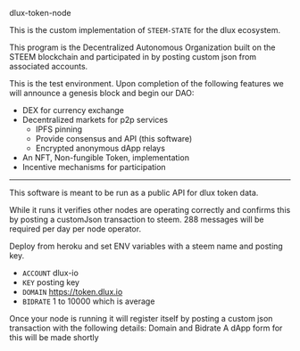 dlux-token-node

This is the custom implementation of `STEEM-STATE` for the dlux ecosystem.

This program is the Decentralized Autonomous Organization built on the STEEM blockchain and participated in by posting custom json from associated accounts.

This is the test environment. Upon completion of the following features we will announce a genesis block and begin our DAO:
* DEX for currency exchange
* Decentralized markets for p2p services
    * IPFS pinning
    * Provide consensus and API (this software)
    * Encrypted anonymous dApp relays
* An NFT, Non-fungible Token, implementation
* Incentive mechanisms for participation

***

This software is meant to be run as a public API for dlux token data.

While it runs it verifies other nodes are operating correctly and confirms this by posting a customJson transaction to steem. 288 messages will be required per day per node operator.

Deploy from heroku and set ENV variables with a steem name and posting key.
* `ACCOUNT`  dlux-io
* `KEY` posting key
* `DOMAIN` https://token.dlux.io
* `BIDRATE` 1 to 10000 which is average

Once your node is running it will register itself by posting a custom json transaction with the following details: Domain and Bidrate
A dApp form for this will be made shortly
